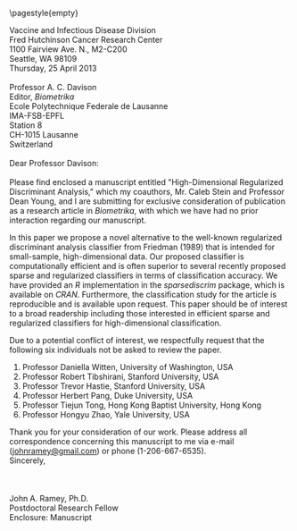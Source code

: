 \pagestyle{empty}

Vaccine and Infectious Disease Division  
Fred Hutchinson Cancer Research Center  
1100 Fairview Ave. N., M2-C200  
Seattle, WA 98109 \
Thursday, 25 April 2013 \
\
Professor A. C. Davison  
Editor, _Biometrika_  
Ecole Polytechnique Federale de Lausanne  
IMA-FSB-EPFL  
Station 8  
CH-1015 Lausanne  
Switzerland\
\
Dear Professor Davison:\
\
Please find enclosed a manuscript entitled "High-Dimensional Regularized
Discriminant Analysis," which my coauthors, Mr. Caleb Stein and Professor Dean
Young, and I are submitting for exclusive consideration of publication as a
research article in _Biometrika_, with which we have had no prior interaction
regarding our manuscript.

In this paper we propose a novel alternative to the well-known regularized
discriminant analysis classifier from Friedman (1989) that is intended for
small-sample, high-dimensional data. Our proposed classifier is computationally
efficient and is often superior to several recently proposed sparse and
regularized classifiers in terms of classification accuracy. We have provided an
_R_ implementation in the _sparsediscrim_ package, which is available on
_CRAN_. Furthermore, the classification study for the article is reproducible
and is available upon request. This paper should be of interest to a broad
readership including those interested in efficient sparse and regularized
classifiers for high-dimensional classification.

Due to a potential conflict of interest, we respectfully request that the
following six individuals not be asked to review the paper.

1. Professor Daniella Witten, University of Washington, USA
2. Professor Robert Tibshirani, Stanford University, USA
3. Professor Trevor Hastie, Stanford University, USA
4. Professor Herbert Pang, Duke University, USA
5. Professor Tiejun Tong, Hong Kong Baptist University, Hong Kong
6. Professor Hongyu Zhao, Yale University, USA

Thank you for your consideration of our work.  Please address all correspondence
concerning this manuscript to me via e-mail (johnramey@gmail.com) or phone
(1-206-667-6535).
\
Sincerely,\
\
\
\
John A. Ramey, Ph.D.  
Postdoctoral Research Fellow  
Enclosure: Manuscript